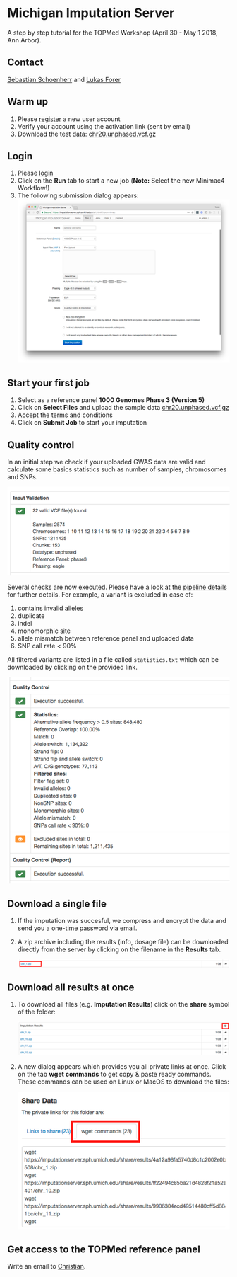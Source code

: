 # Michigan Imputation Server

A step by step tutorial for the TOPMed Workshop (April 30 - May 1 2018, Ann Arbor).

## Contact

[Sebastian Schoenherr](mailto:sebastian.schoenherr@i-med.ac.at) and [Lukas Forer](mailto:lukas.forer@i-med.ac.at)

## Warm up

1. Please [register](https://imputationserver.sph.umich.edu/index.html#!pages/register) a new user account
2. Verify your account using the activation link (sent by email)
3. Download the test data: [chr20.unphased.vcf.gz](https://imputationserver.sph.umich.edu/static/downloads/test-data/chr20.unphased.vcf.gz)

## Login

1. Please [login](https://imputationserver.sph.umich.edu/index.html#!pages/login)
2. Click on the **Run** tab to start a new job (**Note:** Select the new Minimac4 Workflow!)
3. The following submission dialog appears:
![](images/image02.png)


## Start your first job

1. Select as a reference panel **1000 Genomes Phase 3 (Version 5)**
2. Click on **Select Files** and upload the sample data [chr20.unphased.vcf.gz](https://imputationserver.sph.umich.edu/static/downloads/test-data/chr20.unphased.vcf.gz)
3. Accept the terms and conditions
4. Click on **Submit Job** to start your imputation

## Quality control

In an initial step we check if your uploaded GWAS data are valid and calculate some basics statistics such as number of samples, chromosomes and SNPs.

![](images/input-validation.png)

Several checks are now executed. Please have a look at the [pipeline details](http://imputationserver.readthedocs.io/en/latest/pipeline/) for further details. For example, a variant is excluded in case of:

1. contains invalid alleles
2. duplicate
3. indel
4. monomorphic site
5. allele mismatch between reference panel and uploaded data
6. SNP call rate < 90%

All filtered variants are listed in a file called `statistics.txt` which can be downloaded by clicking on the provided link.

![](images/qc.png)

## Download a single file

1. If the imputation was succesful, we compress and encrypt the data and send you a one-time password via email.

2. A zip archive including the results (info, dosage file) can be downloaded directly from the server by clicking on the filename in the **Results** tab.

   ![](images/downloads02.png)

## Download all results at once

1. To download all files (e.g. **Imputation Results**) click on the **share** symbol of the folder:

   ![](images/downloads04.png)

2. A new dialog appears which provides you all private links at once. Click on the tab  **wget commands** to get copy & paste ready commands. These commands can be used on Linux or MacOS to download the files:

   ![](images/share02.png)

## Get access to the TOPMed reference panel

Write an email to [Christian](mailto:cfuchsb@umich.edu).
